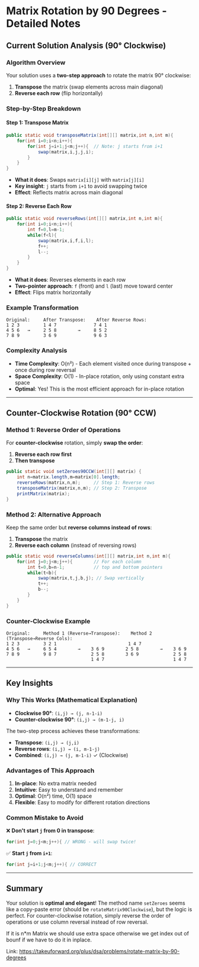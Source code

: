 # Matrix Rotation by 90 Degrees - Detailed Notes

## Current Solution Analysis (90° Clockwise)

### Algorithm Overview
Your solution uses a **two-step approach** to rotate the matrix 90° clockwise:
1. **Transpose** the matrix (swap elements across main diagonal)
2. **Reverse each row** (flip horizontally)

### Step-by-Step Breakdown

#### Step 1: Transpose Matrix
```java
public static void transposeMatrix(int[][] matrix,int n,int m){
    for(int i=0;i<n;i++){
        for(int j=i+1;j<m;j++){  // Note: j starts from i+1
            swap(matrix,i,j,j,i);
        }
    }
}
```
- **What it does**: Swaps `matrix[i][j]` with `matrix[j][i]`
- **Key insight**: `j` starts from `i+1` to avoid swapping twice
- **Effect**: Reflects matrix across main diagonal

#### Step 2: Reverse Each Row
```java
public static void reverseRows(int[][] matrix,int n,int m){
    for(int i=0;i<n;i++){
        int f=0,l=m-1;
        while(f<l){
            swap(matrix,i,f,i,l);
            f++;
            l--;
        }
    }
}
```
- **What it does**: Reverses elements in each row
- **Two-pointer approach**: `f` (front) and `l` (last) move toward center
- **Effect**: Flips matrix horizontally

### Example Transformation
```
Original:     After Transpose:    After Reverse Rows:
1 2 3         1 4 7              7 4 1
4 5 6   →     2 5 8        →     8 5 2
7 8 9         3 6 9              9 6 3
```

### Complexity Analysis
- **Time Complexity**: O(n²) - Each element visited once during transpose + once during row reversal
- **Space Complexity**: O(1) - In-place rotation, only using constant extra space
- **Optimal**: Yes! This is the most efficient approach for in-place rotation

---

## Counter-Clockwise Rotation (90° CCW)

### Method 1: Reverse Order of Operations
For **counter-clockwise** rotation, simply **swap the order**:
1. **Reverse each row first**
2. **Then transpose**

```java
public static void setZeroes90CCW(int[][] matrix) {
    int n=matrix.length,m=matrix[0].length;
    reverseRows(matrix,n,m);     // Step 1: Reverse rows
    transposeMatrix(matrix,n,m); // Step 2: Transpose
    printMatrix(matrix);
}
```

### Method 2: Alternative Approach
Keep the same order but **reverse columns instead of rows**:
1. **Transpose** the matrix
2. **Reverse each column** (instead of reversing rows)

```java
public static void reverseColumns(int[][] matrix,int n,int m){
    for(int j=0;j<m;j++){        // For each column
        int t=0,b=n-1;           // top and bottom pointers
        while(t<b){
            swap(matrix,t,j,b,j); // Swap vertically
            t++;
            b--;
        }
    }
}
```

### Counter-Clockwise Example
```
Original:     Method 1 (Reverse→Transpose):    Method 2 (Transpose→Reverse Cols):
1 2 3         3 2 1                           1 4 7
4 5 6   →     6 5 4        →    3 6 9        2 5 8        →    3 6 9
7 8 9         9 8 7             2 5 8        3 6 9             2 5 8
                                1 4 7                          1 4 7
```

---

## Key Insights

### Why This Works (Mathematical Explanation)
- **Clockwise 90°**: `(i,j) → (j, n-1-i)`
- **Counter-clockwise 90°**: `(i,j) → (m-1-j, i)`

The two-step process achieves these transformations:
- **Transpose**: `(i,j) → (j,i)`
- **Reverse rows**: `(i,j) → (i, m-1-j)`
- **Combined**: `(i,j) → (j, m-1-i)` ✓ (Clockwise)

### Advantages of This Approach
1. **In-place**: No extra matrix needed
2. **Intuitive**: Easy to understand and remember
3. **Optimal**: O(n²) time, O(1) space
4. **Flexible**: Easy to modify for different rotation directions

### Common Mistake to Avoid
❌ **Don't start `j` from 0 in transpose**:
```java
for(int j=0;j<m;j++){ // WRONG - will swap twice!
```
✅ **Start `j` from `i+1`**:
```java
for(int j=i+1;j<m;j++){ // CORRECT
```

---

## Summary

Your solution is **optimal and elegant**! The method name `setZeroes` seems like a copy-paste error (should be `rotateMatrix90Clockwise`), but the logic is perfect. For counter-clockwise rotation, simply reverse the order of operations or use column reversal instead of row reversal.

If it is n*m Matrix we should use extra space otherwise we get index out of bounf if we have to do it in inplace.

Link: https://takeuforward.org/plus/dsa/problems/rotate-matrix-by-90-degrees